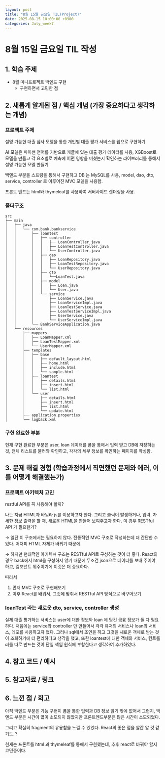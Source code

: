 ```yaml
---
layout: post
title: "8월 15일 금요일 TIL(Project)"
date: 2025-08-15 18:00:00 +0900
categories: July_week7
---
```


# 8월 15일 금요일 TIL 작성

## 1. 학습 주제
- 8월 미니프로젝트 백엔드 구현
  - 구현하면서 고민한 점

## 2. 새롭게 알게된 점 / 핵심 개념 (가장 중요하다고 생각하는 개념)

### 프로젝트 주제

설명 가능한 대출 심사 모델을 통한 개인별 대출 평가 서비스를 웹으로 구현하기

AI 모델은 파이썬 언어를 기반으로 캐글에 있는 대출 평가 데이터를 사용, XGBoost로 모델을 만들고 각 요소별로 예측에 어떤 영향을 미쳤는지 확인하는 라이브러리를 통해서 설명 가능한 모델 만들기

백엔드 부분을 스프링을 통해서 구현하고 DB 는 MySQL를 사용, model, dao, dto, service, controller 로 이루어진 MVC 모델을 사용함. 

프론트 엔드는 html와 thymeleaf를 사용하여 서버사이드 렌더링을 사용.

### 폴더구조
```
src
├── main
│   ├── java
│   │   └── com.bank.bankservice
│   │       ├── loantest
│   │       │   ├── controller
│   │       │   │   ├── LoanController.java
│   │       │   │   ├── LoanTestController.java
│   │       │   │   └── UserController.java
│   │       │   ├── dao
│   │       │   │   ├── LoanRepository.java
│   │       │   │   ├── LoanTestRepository.java
│   │       │   │   └── UserRepository.java
│   │       │   ├── dto
│   │       │   │   └──LoanTest.java
│   │       │   ├── model
│   │       │   │   ├── Loan.java
│   │       │   │   └── User.java
│   │       │   └── service
│   │       │       ├── LoanService.java
│   │       │       ├── LoanServiceImpl.java
│   │       │       ├── LoanTestService.java
│   │       │       ├── LoanTestServiceImpl.java
│   │       │       ├── UserService.java
│   │       │       └── UserServiceImpl.java
│   │       └── BankServiceApplication.java
│   └── resources
│       ├── mappers
│       │   ├── LoanMapper.xml
│       │   ├── LoanTestMapper.xml
│       │   └── UserMapper.xml
│       ├── templates
│       │   ├── base
│       │   │   ├── default_layout.html
│       │   │   ├── home.html
│       │   │   ├── include.html
│       │   │   └── sample.html
│       │   ├── loantest
│       │   │   ├── details.html
│       │   │   ├── insert.html
│       │   │   └── list.html
│       │   └── user
│       │       ├── details.html
│       │       ├── insert.html
│       │       ├── list.html
│       │       └── update.html
│       ├── application.properties
│       └── logback.xml

```

### 구현 완료한 부분

현재 구현 완료한 부분은 user, loan 데이터를 폼을 통해서 입력 받고 DB에 저장하는 것, 전체 리스트를 불러와 확인하고, 각각의 세부 정보를 확인하는 페이지를 작성함.

## 3. 문제 해결 경험 (학습과정에서 직면했던 문제와 에러, 이를 어떻게 해결했는가)

### 프로젝트 아키텍처 고민

restful API를 꼭 사용해야 할까?

나는 지금 HTML과 바닐라 js를 이용하고자 한다. 그리고 클릭이 발생하거나, 입력, 자세한 정보 출력을 할 때, 새로운 HTML을 만들어 보여주고자 한다. 이 경우  RESTful API 가 필요한가? 

→ 일단 이 구조에서는 필요하지 않다. 전통적인 MVC 구조로 작성하는데 더 간단한 수 있다. 어처피 HTML 자체가 바뀌기 때문에.

→ 하지만 현대적인 아키텍쳐 구조는 RESTful API로 구성하는 것이 더 좋다. React의 경우 back에서 html을 구성하지 않기 때문에 무조건 json으로 데이터를 보내 주어야 하고, 컴포넌트 위주이기에 이것은 더 중요하다.

따라서 

1. 먼저 MVC 구조로 구현해보기
2. 이후 React를 배워서, 그것에 맞춰서 RESTful API 방식으로 바꾸어보기

### loanTest 라는 새로운 dto, service, controller 생성

실제 대출 평가하는 서비스는 user에 대한 정보와  loan 에 담긴 금융 정보가 둘 다 필요하다. 처음에는 service와 controller 만 만들어서 각각 유저의 서비스나 loan의 서비스, 레포를 사용하고자 했다. 그러나 sql에서 조인을 하고 그것을 새로운 객체로 받는 것이 조회하기에 더 편리하다고 생각을 했고, 또한 loantest에 대한 객체와 서비스, 컨트롤러를 따로 만드는 것이 단일 책임 원칙에 부합한다고 생각하여 추가하였다.

## 4. 참고 코드 / 예시


## 5. 참고자료 / 링크


## 6. 느낀 점 / 회고 
아직 백엔드 부분은 기능 구현이 폼을 통한 입력과 DB 정보 읽기 밖에 없어서 그런지, 백엔드 부분은 시간이 많이 소모되지 않았지만
프론트엔드부분은 많은 시간이 소모되었다.

그리고 확실히 fragment의 유용함을 느낄 수 있었다. React의 좋은 점을 알간 알 것 같기도..?

현재는 프론트를 html 과 thymeleaf를 통해서 구현했는데, 추후 react로 바꿔야 할지 고민중이다.